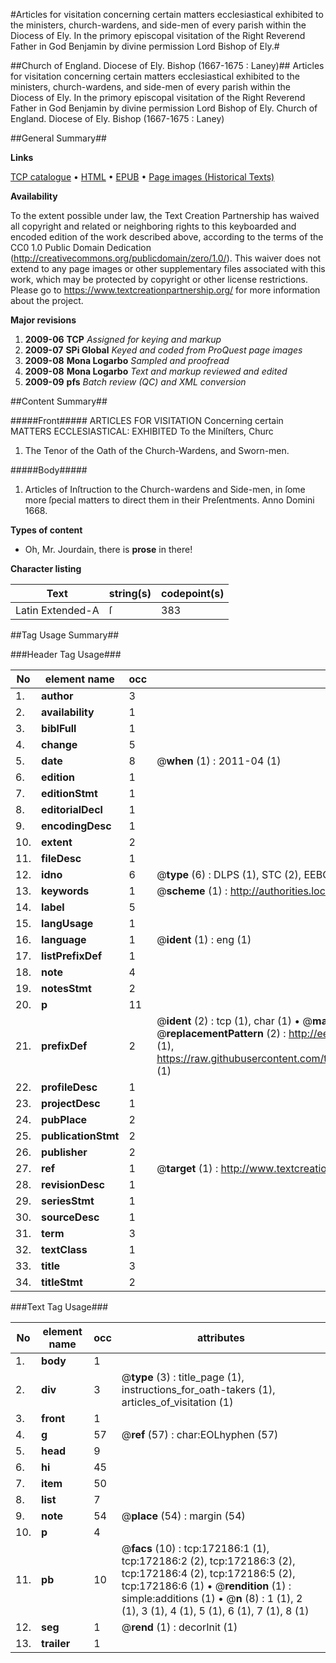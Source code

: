 #Articles for visitation concerning certain matters ecclesiastical exhibited to the ministers, church-wardens, and side-men of every parish within the Diocess of Ely. In the primory episcopal visitation of the Right Reverend Father in God Benjamin by divine permission Lord Bishop of Ely.#

##Church of England. Diocese of Ely. Bishop (1667-1675 : Laney)##
Articles for visitation concerning certain matters ecclesiastical exhibited to the ministers, church-wardens, and side-men of every parish within the Diocess of Ely. In the primory episcopal visitation of the Right Reverend Father in God Benjamin by divine permission Lord Bishop of Ely.
Church of England. Diocese of Ely. Bishop (1667-1675 : Laney)

##General Summary##

**Links**

[TCP catalogue](http://www.ota.ox.ac.uk/tcp/)  • 
[HTML](http://tei.it.ox.ac.uk/tcp/Texts-HTML/free/A79/A79592.html)  • 
[EPUB](http://tei.it.ox.ac.uk/tcp/Texts-EPUB/free/A79/A79592.epub) • 
[Page images (Historical Texts)](https://historicaltexts.jisc.ac.uk/eebo-45578242e)

**Availability**

To the extent possible under law, the Text Creation Partnership has waived all copyright and related or neighboring rights to this keyboarded and encoded edition of the work described above, according to the terms of the CC0 1.0 Public Domain Dedication (http://creativecommons.org/publicdomain/zero/1.0/). This waiver does not extend to any page images or other supplementary files associated with this work, which may be protected by copyright or other license restrictions. Please go to https://www.textcreationpartnership.org/ for more information about the project.

**Major revisions**

1. __2009-06__ __TCP__ *Assigned for keying and markup*
1. __2009-07__ __SPi Global__ *Keyed and coded from ProQuest page images*
1. __2009-08__ __Mona Logarbo__ *Sampled and proofread*
1. __2009-08__ __Mona Logarbo__ *Text and markup reviewed and edited*
1. __2009-09__ __pfs__ *Batch review (QC) and XML conversion*

##Content Summary##

#####Front#####
ARTICLES FOR VISITATION Concerning certain MATTERS ECCLESIASTICAL: EXHIBITED To the Miniſters, Churc
1. The Tenor of the Oath of the Church-Wardens, and Sworn-men.

#####Body#####

1. Articles of Inſtruction to the Church-wardens and Side-men, in ſome more ſpecial matters to direct them in their Preſentments. Anno Domini 1668.

**Types of content**

  * Oh, Mr. Jourdain, there is **prose** in there!

**Character listing**


|Text|string(s)|codepoint(s)|
|---|---|---|
|Latin Extended-A|ſ|383|

##Tag Usage Summary##

###Header Tag Usage###

|No|element name|occ|attributes|
|---|---|---|---|
|1.|__author__|3||
|2.|__availability__|1||
|3.|__biblFull__|1||
|4.|__change__|5||
|5.|__date__|8| @__when__ (1) : 2011-04 (1)|
|6.|__edition__|1||
|7.|__editionStmt__|1||
|8.|__editorialDecl__|1||
|9.|__encodingDesc__|1||
|10.|__extent__|2||
|11.|__fileDesc__|1||
|12.|__idno__|6| @__type__ (6) : DLPS (1), STC (2), EEBO-CITATION (1), OCLC (1), VID (1)|
|13.|__keywords__|1| @__scheme__ (1) : http://authorities.loc.gov/ (1)|
|14.|__label__|5||
|15.|__langUsage__|1||
|16.|__language__|1| @__ident__ (1) : eng (1)|
|17.|__listPrefixDef__|1||
|18.|__note__|4||
|19.|__notesStmt__|2||
|20.|__p__|11||
|21.|__prefixDef__|2| @__ident__ (2) : tcp (1), char (1)  •  @__matchPattern__ (2) : ([0-9\-]+):([0-9IVX]+) (1), (.+) (1)  •  @__replacementPattern__ (2) : http://eebo.chadwyck.com/downloadtiff?vid=$1&page=$2 (1), https://raw.githubusercontent.com/textcreationpartnership/Texts/master/tcpchars.xml#$1 (1)|
|22.|__profileDesc__|1||
|23.|__projectDesc__|1||
|24.|__pubPlace__|2||
|25.|__publicationStmt__|2||
|26.|__publisher__|2||
|27.|__ref__|1| @__target__ (1) : http://www.textcreationpartnership.org/docs/. (1)|
|28.|__revisionDesc__|1||
|29.|__seriesStmt__|1||
|30.|__sourceDesc__|1||
|31.|__term__|3||
|32.|__textClass__|1||
|33.|__title__|3||
|34.|__titleStmt__|2||


###Text Tag Usage###

|No|element name|occ|attributes|
|---|---|---|---|
|1.|__body__|1||
|2.|__div__|3| @__type__ (3) : title_page (1), instructions_for_oath-takers (1), articles_of_visitation (1)|
|3.|__front__|1||
|4.|__g__|57| @__ref__ (57) : char:EOLhyphen (57)|
|5.|__head__|9||
|6.|__hi__|45||
|7.|__item__|50||
|8.|__list__|7||
|9.|__note__|54| @__place__ (54) : margin (54)|
|10.|__p__|4||
|11.|__pb__|10| @__facs__ (10) : tcp:172186:1 (1), tcp:172186:2 (2), tcp:172186:3 (2), tcp:172186:4 (2), tcp:172186:5 (2), tcp:172186:6 (1)  •  @__rendition__ (1) : simple:additions (1)  •  @__n__ (8) : 1 (1), 2 (1), 3 (1), 4 (1), 5 (1), 6 (1), 7 (1), 8 (1)|
|12.|__seg__|1| @__rend__ (1) : decorInit (1)|
|13.|__trailer__|1||
